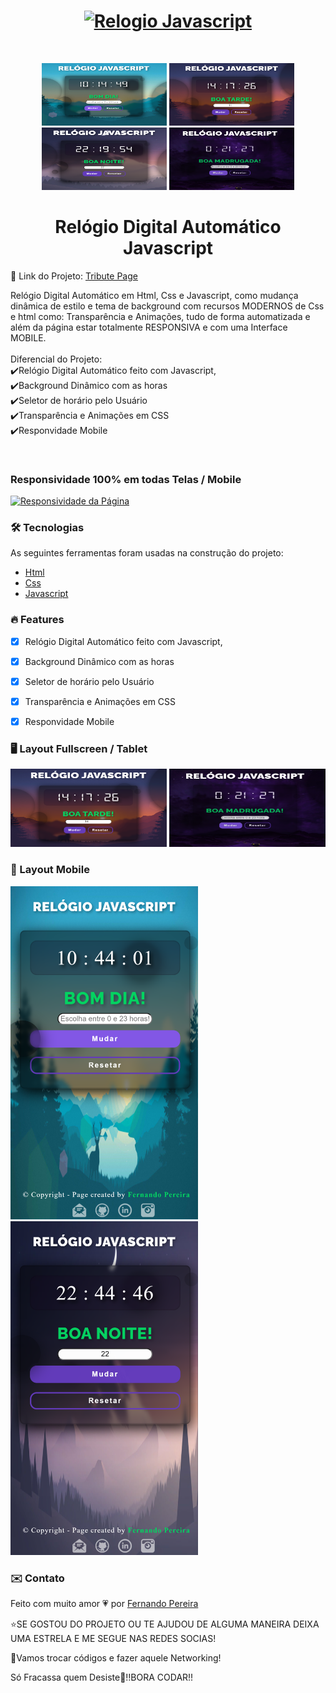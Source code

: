 
<h1 align="center">
<a href="https://nandopereiira.github.io/relogio-javascript/" align="center">
<img alt="Relogio Javascript" title="Clique aqui para testar" width="500px" src="https://github.com/nandopereiira/relogio-javascript/blob/main/midia/Rel%C3%B3gio%20Javascript.gif"/></a> </h1> <br/>
  
<p align="center">  <img alt="estilo do relogio page" title="estilo de dia" width="200px" height="100px" src="https://github.com/nandopereiira/relogio-javascript/blob/main/midia/screen%20dia.png" />  <img alt="estilo do relogio page" title="estilo de tarde" width="200px" height="100px" src="https://github.com/nandopereiira/relogio-javascript/blob/main/midia/screen%20tarde.png" />  <img alt="estilo do relogio page" title="estilo de noite" width="200px" height="100px" src="https://github.com/nandopereiira/relogio-javascript/blob/main/midia/screen%20noite.png" />  <img alt="estilo do relogio page" title="estilo de madrugada" width="200px" height="100px" src="https://github.com/nandopereiira/relogio-javascript/blob/main/midia/screen%20madrugada.png" /></p> 


<h1 align="center">Relógio Digital Automático Javascript</h1>

 <p>🚀 Link do Projeto: <a color="#ff0000" href="https://nandopereiira.github.io/relogio-javascript/">Tribute Page</p></a>

  
<p align="left">Relógio Digital Automático em Html, Css e Javascript, como mudança dinâmica de estilo e tema de background
com recursos MODERNOS de Css e html como: Transparência e Animações, tudo de forma automatizada e além da página estar totalmente RESPONSIVA e com uma Interface MOBILE. <br/><br/>
Diferencial do Projeto: <br/>
  ✔️Relógio Digital Automático feito com Javascript, <br/>
  ✔️Background Dinâmico com as horas <br/>
  ✔️Seletor de horário pelo Usuário <br/>
  ✔️Transparência e Animações em CSS <br/>
  ✔️Responvidade Mobile</p> 
<br/>

### Responsividade 100% em todas Telas / Mobile
<a href="" align="center">
<img alt="Responsividade da Página" title="Responsividade da Página" width="500px" src="https://github.com/nandopereiira/relogio-javascript/blob/main/midia/Rel%C3%B3gio%20Javascript.gif" />
</a>


<h3 color:"#ff0000;" >🛠 Tecnologias</h3>

As seguintes ferramentas foram usadas na construção do projeto:

- [Html](https://developer.mozilla.org/pt-BR/docs/Web/HTML)
- [Css](https://developer.mozilla.org/pt-BR/docs/Web/CSS)
- [Javascript](https://www.javascript.com/)

### 🔥 Features

- [x] Relógio Digital Automático feito com Javascript,
- [x] Background Dinâmico com as horas
- [x] Seletor de horário pelo Usuário 
- [x] Transparência e Animações em CSS
- [x] Responvidade Mobile


### 🖥️ Layout Fullscreen / Tablet
<p float="left">
<img alt="Layout Fullscreen" title="Layout Fullscreen" width="250px" height="125px" src="https://github.com/nandopereiira/relogio-javascript/blob/main/midia/screen%20tarde.png" />
<img alt="Layout Tablet" title="Layout Tablet" width="250px" height="125px" src="https://github.com/nandopereiira/relogio-javascript/blob/main/midia/screen%20madrugada.png" />
  </p>

### 📱 Layout Mobile

<p float="left">
<img alt="Layout Mobile" title="Layout Mobile" width="300px" src="https://github.com/nandopereiira/relogio-javascript/blob/main/midia/screen%20mobile.png" />
<img alt="Layout Mobile" title="Layout Mobile" width="300px" src="https://github.com/nandopereiira/relogio-javascript/blob/main/midia/screen%20mobile2.png" />
</p>

### ✉️ Contato

Feito com muito amor 💗 por <a href="https://www.linkedin.com/in/fernando-pereira-008a18115/" target="_blank">Fernando Pereira</a>

⭐SE GOSTOU DO PROJETO OU TE AJUDOU DE ALGUMA MANEIRA DEIXA UMA ESTRELA E ME SEGUE NAS REDES SOCIAS!

🤝Vamos trocar códigos e fazer aquele Networking!

Só Fracassa quem Desiste💪!!BORA CODAR!!






